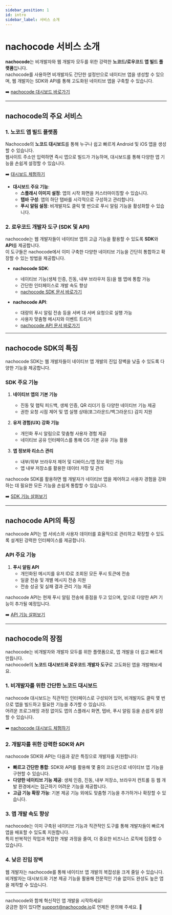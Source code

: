 ```yaml
---
sidebar_position: 1
id: intro
sidebar_label: 서비스 소개
---
```


# nachocode 서비스 소개

**nachocode**는 비개발자와 웹 개발자 모두를 위한 강력한 **노코드/로우코드 앱 빌드 플랫폼**입니다.  
nachocode를 사용하면 비개발자도 간단한 설정만으로 네이티브 앱을 생성할 수 있으며, 웹 개발자는 SDK와 API를 통해 고도화된 네이티브 앱을 구축할 수 있습니다.

➡️ [nachocode 대시보드 바로가기](https://nachocode.io)

---

## nachocode의 주요 서비스

### 1. **노코드 앱 빌드 플랫폼**

Nachocode의 **노코드 대시보드**를 통해 누구나 쉽고 빠르게 Android 및 iOS 앱을 생성할 수 있습니다.  
웹사이트 주소만 입력하면 즉시 앱으로 빌드가 가능하며, 대시보드를 통해 다양한 앱 기능을 손쉽게 설정할 수 있습니다.

➡️ [대시보드 체험하기](https://nachocode.io)

- **대시보드 주요 기능**:
  - **스플래시 이미지 설정**: 앱의 시작 화면을 커스터마이징할 수 있습니다.
  - **탭바 구성**: 앱의 하단 탭바를 시각적으로 구성하고 관리합니다.
  - **푸시 알림 설정**: 비개발자도 클릭 몇 번으로 푸시 알림 기능을 활성화할 수 있습니다.

### 2. **로우코드 개발자 도구 (SDK 및 API)**

nachocode는 웹 개발자들이 네이티브 앱의 고급 기능을 활용할 수 있도록 **SDK**와 **API**를 제공합니다.  
이 도구들은 nachocode에서 이미 구축한 다양한 네이티브 기능을 간단히 통합하고 확장할 수 있는 방법을 제공합니다.

- **nachocode SDK**:
  - 네이티브 기능(생체 인증, 진동, 내부 브라우저 등)을 웹 앱에 통합 가능
  - 간단한 인터페이스로 개발 속도 향상
  - [nachocode SDK 문서 바로가기](./sdk/intro.md)

- **nachocode API**:
  - 대량의 푸시 알림 전송 등을 서버 대 서버 요청으로 실행 가능
  - 사용자 맞춤형 메시지와 이벤트 트리거
  - [nachocode API 문서 바로가기](./api/intro.md)

---

## nachocode SDK의 특징

nachocode SDK는 웹 개발자들이 네이티브 앱 개발의 진입 장벽을 낮출 수 있도록 다양한 기능을 제공합니다.

### **SDK 주요 기능**

1. **네이티브 앱의 기본 기능**  
   - 진동 및 햅틱 피드백, 생체 인증, QR 리더기 등 다양한 네이티브 기능 제공  
   - 권한 요청 시점 제어 및 앱 실행 상태(포그라운드/백그라운드) 감지 지원

2. **유저 경험(UX) 강화 기능**  
   - 개인화 푸시 알림으로 맞춤형 사용자 경험 제공  
   - 네이티브 공유 인터페이스를 통해 OS 기본 공유 기능 활용

3. **앱 정보와 리소스 관리**  
   - 내부/외부 브라우저 제어 및 디바이스/앱 정보 확인 가능  
   - 앱 내부 저장소를 활용한 데이터 저장 및 관리

nachocode SDK를 활용하면 웹 개발자가 네이티브 앱을 제어하고 사용자 경험을 강화하는 데 필요한 모든 기능을 손쉽게 통합할 수 있습니다.

➡️ [SDK 기능 살펴보기](./sdk/intro.md)

---

## nachocode API의 특징

nachocode API는 앱 서비스와 사용자 데이터를 효율적으로 관리하고 확장할 수 있도록 설계된 강력한 인터페이스를 제공합니다.

### **API 주요 기능**

1. **푸시 알림 API**  
   - 개인화된 메시지를 유저 ID로 조회된 모든 푸시 토큰에 전송  
   - 일괄 전송 및 개별 메시지 전송 지원  
   - 전송 성공 및 실패 결과 관리 기능 제공  

nachocode API는 현재 푸시 알림 전송에 중점을 두고 있으며, 앞으로 다양한 API 기능이 추가될 예정입니다.

➡️ [API 기능 살펴보기](./api/intro.md)

---

## nachocode의 장점

nachocode는 비개발자와 개발자 모두를 위한 플랫폼으로, 앱 개발을 더 쉽고 빠르게 만듭니다.  
nachocode의 **노코드 대시보드와 로우코드 개발자 도구**로 고도화된 앱을 개발해보세요.

### 1. **비개발자를 위한 간단한 노코드 대시보드**

nachocode 대시보드는 직관적인 인터페이스로 구성되어 있어, 비개발자도 클릭 몇 번으로 앱을 빌드하고 필요한 기능을 추가할 수 있습니다.  
어려운 프로그래밍 과정 없이도 앱의 스플래시 화면, 탭바, 푸시 알림 등을 손쉽게 설정할 수 있습니다.

➡️ [nachocode 대시보드 체험하기](https://nachocode.io)

### 2. **개발자를 위한 강력한 SDK와 API**

nachocode SDK와 API는 다음과 같은 특징으로 개발자를 지원합니다:

- **빠르고 간단한 통합**: SDK와 API를 활용해 몇 줄의 코드만으로 네이티브 앱 기능을 구현할 수 있습니다.
- **다양한 네이티브 기능 제공**: 생체 인증, 진동, 내부 저장소, 브라우저 컨트롤 등 웹 개발 환경에서는 접근하기 어려운 기능을 제공합니다.
- **고급 기능 확장 가능**: 기본 제공 기능 외에도 맞춤형 기능을 추가하거나 확장할 수 있습니다.

### 3. **앱 개발 속도 향상**

nachocode는 이미 구축된 네이티브 기능과 직관적인 도구를 통해 개발자들이 빠르게 앱을 배포할 수 있도록 지원합니다.  
특히 반복적인 작업과 복잡한 개발 과정을 줄여, 더 중요한 비즈니스 로직에 집중할 수 있습니다.

### 4. **낮은 진입 장벽**

웹 개발자는 nachocode를 통해 네이티브 앱 개발의 복잡성을 크게 줄일 수 있습니다.  
비개발자는 대시보드와 기본 제공 기능을 활용해 전문적인 기술 없이도 완성도 높은 앱을 제작할 수 있습니다.

---

nachocode와 함께 혁신적인 앱 개발을 시작하세요!  
궁금한 점이 있다면 [support@nachocode.io](mailto:support@nachocode.io)로 언제든 문의해 주세요. 🚀
